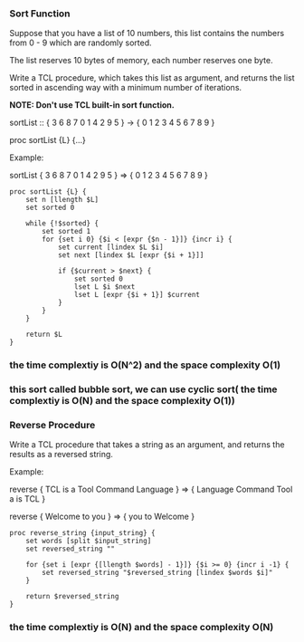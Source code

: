 ### Sort Function

Suppose that you have a list of 10 numbers, this list contains the numbers from 0 - 9 which are randomly sorted.

The list reserves 10 bytes of memory, each number reserves one byte.

Write a TCL procedure, which takes this list as argument, and returns the list sorted in ascending way with a minimum number of iterations.

**NOTE: Don't use TCL built-in sort function.**

sortList :: { 3 6 8 7 0 1 4 2 9 5 } -> { 0 1 2 3 4 5 6 7 8 9 }

proc sortList {L} {...}

Example:

sortList { 3 6 8 7 0 1 4 2 9 5 }
=> { 0 1 2 3 4 5 6 7 8 9 }
```
proc sortList {L} {
    set n [llength $L]
    set sorted 0

    while {!$sorted} {
        set sorted 1
        for {set i 0} {$i < [expr {$n - 1}]} {incr i} {
            set current [lindex $L $i]
            set next [lindex $L [expr {$i + 1}]]

            if {$current > $next} {
                set sorted 0
                lset L $i $next
                lset L [expr {$i + 1}] $current
            }
        }
    }

    return $L
}

```
### the time complextiy is O(N^2) and the space complexity O(1)
### this sort called bubble sort, we can use cyclic sort( the time complextiy is O(N) and the space complexity O(1))
### Reverse Procedure

Write a TCL procedure that takes a string as an argument, and returns the results as a reversed string.

Example:

reverse { TCL is a Tool Command Language }
=> {  Language Command Tool a is TCL }

reverse { Welcome to you }
=> { you to Welcome }


```
proc reverse_string {input_string} {
    set words [split $input_string]
    set reversed_string ""

    for {set i [expr {[llength $words] - 1}]} {$i >= 0} {incr i -1} {
        set reversed_string "$reversed_string [lindex $words $i]"
    }

    return $reversed_string
}
```
### the time complextiy is O(N) and the space complexity O(N)
